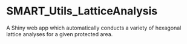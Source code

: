 # SMART_Utils_LatticeAnalysis
A Shiny web app which automatically conducts a variety of hexagonal lattice analyses for a given protected area.
